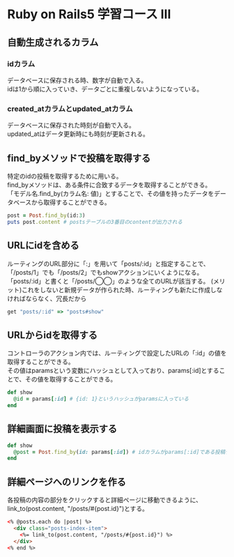 # Ruby on Rails5 学習コース Ⅲ

## 自動生成されるカラム
### idカラム
データベースに保存される時、数字が自動で入る。<br>
idは1から順に入っていき、データごとに重複しないようになっている。

### created_atカラムとupdated_atカラム
データベースに保存された時刻が自動で入る。<br>
updated_atはデータ更新時にも時刻が更新される。

## find_byメソッドで投稿を取得する
特定のidの投稿を取得するために用いる。<br>
find_byメソッドは、ある条件に合致するデータを取得することができる。<br>
「モデル名.find_by(カラム名: 値)」とすることで、その値を持ったデータをデータベースから取得することができる。
```ruby
post = Post.find_by(id:3)
puts post.content # postsテーブルの3番目のcontentが出力される
```

## URLにidを含める
ルーティングのURL部分に「:」を用いて「posts/:id」と指定することで、「/posts/1」でも「/posts/2」でもshowアクションにいくようになる。
「posts/:id」と書くと「/posts/◯◯」のような全てのURLが該当する。
(メリット)これをしないと新規データが作られた時、ルーティングも新たに作成しなければならなく、冗長だから
```ruby
get "posts/:id" => "posts#show"
```

## URLからidを取得する
コントローラのアクション内では、ルーティングで設定したURLの「:id」の値を取得することができる。<br>
その値はparamsという変数にハッシュとして入っており、params[:id]とすることで、その値を取得することができる。
```ruby
def show
  @id = params[:id] # {id: 1}というハッシュがparamsに入っている
end
```

## 詳細画面に投稿を表示する
```ruby
def show 
  @post = Post.find_by(id: params[:id]) # idカラムがparams[:id]である投稿データを取得している
end
```
## 詳細ページへのリンクを作る
各投稿の内容の部分をクリックすると詳細ページに移動できるように、link_to(post.content, "/posts/#{post.id}")とする。
```html
<% @posts.each do |post| %>
  <div class="posts-index-item">
    <%= link_to(post.content, "/posts/#{post.id}") %>
  </div>
<% end %>
```